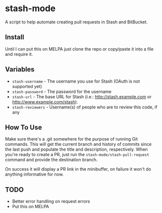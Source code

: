 # stash-mode

A script to help automate creating pull requests in Stash and BitBucket.

## Install

Until I can put this on MELPA just clone the repo or copy/paste it into a file and require it.

## Variables

* `stash-username` - The username you use for Stash (OAuth is not supported yet)
* `stash-password` - The password for the username
* `stash-url` - The base URL for Stash (i.e.: http://stash.example.com or http://www.example.com/stash).
* `stash-reviewers` - Username(s) of people who are to review this code, if any

## How To Use

Make sure there's a .git somewhere for the purpose of running Git commands.  This will get the current branch and history of commits since the last push and populate the title and description, respectively.  When you're ready to create a PR, just run the `stash-mode/stash-pull-request` command and provide the destination branch.

On success it will display a PR link in the minibuffer, on failure it won't do anything informative for now.

## TODO

* Better error handling on request errors
* Put this on MELPA
